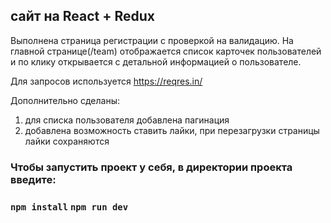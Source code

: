 ## сайт на React + Redux

Выполнена страница регистрации с проверкой на валидацию. На главной странице(/team) отображается список карточек пользователей и по клику открывается с детальной информацией о пользователе.

Для запросов используется https://reqres.in/

Дополнительно сделаны:

1. для списка пользователя добавлена пагинация
2. добавлена возможность ставить лайки, при перезагрузки страницы лайки сохраняются

### Чтобы запустить проект у себя, в директории проекта введите:

### `npm install` `npm run dev`
